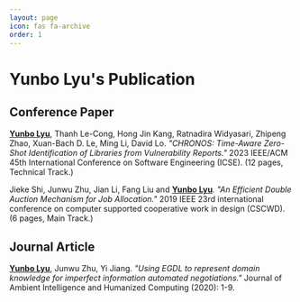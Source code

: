 ```yaml
---
layout: page
icon: fas fa-archive
order: 1
---
```

# Yunbo Lyu's Publication

## Conference Paper
**<u>Yunbo Lyu</u>**, Thanh Le-Cong, Hong Jin Kang, Ratnadira Widyasari, Zhipeng Zhao, Xuan-Bach D. Le, Ming Li, David Lo. <em>"CHRONOS: Time-Aware Zero-Shot Identification of Libraries from Vulnerability Reports."</em> 2023 IEEE/ACM 45th International Conference on Software Engineering (ICSE). (12 pages, Technical Track.)

Jieke Shi, Junwu Zhu, Jian Li, Fang Liu and **<u>Yunbo Lyu</u>**. <em>"An Efficient Double Auction Mechanism for Job Allocation." </em> 2019 IEEE 23rd international conference on computer supported cooperative work in design (CSCWD). (6 pages, Main Track.) 

## Journal Article
**<u>Yunbo Lyu</u>**, Junwu Zhu, Yi Jiang. <em>"Using EGDL to represent domain knowledge for imperfect information automated negotiations."</em> Journal of Ambient Intelligence and Humanized Computing (2020): 1-9.